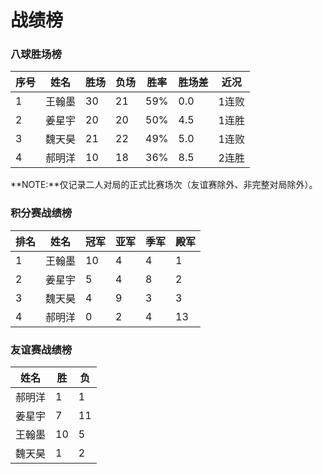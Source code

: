 # 战绩榜

### 八球胜场榜

| 序号 | 姓名   | 胜场 | 负场 | 胜率  | 胜场差 | 近况  |
| ---- | ----- | ---- | ---- | ---- | ----- | ----- |
| 1    | 王翰墨 | 30   | 21   | 59%  | 0.0   | 1连败 |
| 2    | 姜星宇 | 20   | 20   | 50%  | 4.5   | 1连胜 |
| 3    | 魏天昊 | 21   | 22   | 49%  | 5.0   | 1连败 |
| 4    | 郝明洋 | 10   | 18   | 36%  | 8.5   | 2连胜 |

**NOTE:**仅记录二人对局的正式比赛场次（友谊赛除外、非完整对局除外）。

### 积分赛战绩榜

| 排名 | 姓名   | 冠军 | 亚军 | 季军 | 殿军 |
| ---- | ------ | ---- | --- | --- | --- |
| 1    | 王翰墨 | 10   | 4   | 4   | 1   |
| 2    | 姜星宇 | 5    | 4   | 8   | 2   |
| 3    | 魏天昊 | 4    | 9   | 3   | 3   |
| 4    | 郝明洋 | 0    | 2   | 4   | 13  |

### 友谊赛战绩榜

| 姓名   | 胜   | 负   |
| ----- | ---- | ---- |
| 郝明洋 |  1   |  1   |
| 姜星宇 |  7   |  11  |
| 王翰墨 |  10  |  5   |
| 魏天昊 |  1   |  2   |
